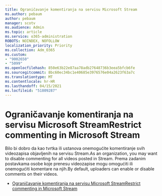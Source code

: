 ```yaml
---
title: Ograničavanje komentiranja na servisu Microsoft Stream
ms.author: pebaum
author: pebaum
manager: scotv
ms.audience: Admin
ms.topic: article
ms.service: o365-administration
ROBOTS: NOINDEX, NOFOLLOW
localization_priority: Priority
ms.collection: Adm_O365
ms.custom:
- "9002650"
- "5099"
ms.openlocfilehash: 850e63b22e87aa78adb27648736b3eea5bfcb6fe
ms.sourcegitcommit: 8bc60ec34bc1e40685e3976576e04a2623f63a7c
ms.translationtype: MT
ms.contentlocale: hr-HR
ms.lasthandoff: 04/15/2021
ms.locfileid: "51809287"
---
```

# <a name="restrict-commenting-in-microsoft-stream"></a><span data-ttu-id="87053-102">Ograničavanje komentiranja na servisu Microsoft Stream</span><span class="sxs-lookup"><span data-stu-id="87053-102">Restrict commenting in Microsoft Stream</span></span>

<span data-ttu-id="87053-103">Bilo bi dobro da kao tvrtka ili ustanova onemogućite komentiranje svih videozapisa objavljenih na servisu Stream.</span><span class="sxs-lookup"><span data-stu-id="87053-103">As an organization, you may want to disable commenting for all videos posted in Stream.</span></span> <span data-ttu-id="87053-104">Prema zadanim postavkama osobe koje prenesu videozapise mogu omogućiti ili onemogućiti komentare na njih.</span><span class="sxs-lookup"><span data-stu-id="87053-104">By default, uploaders can enable or disable comments on their videos.</span></span>

- [<span data-ttu-id="87053-105">Ograničavanje komentiranja na servisu Microsoft Stream</span><span class="sxs-lookup"><span data-stu-id="87053-105">Restrict commenting in Microsoft Stream</span></span>](https://docs.microsoft.com/stream/portal-disable-comments)
